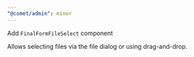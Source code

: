 ```yaml
---
"@comet/admin": minor
---
```


Add `FinalFormFileSelect` component

Allows selecting files via the file dialog or using drag-and-drop.
